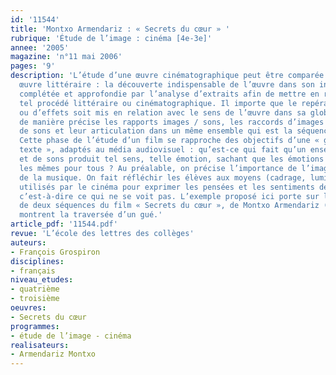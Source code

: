 ```yaml
---
id: '11544'
title: 'Montxo Armendariz : « Secrets du cœur » '
rubrique: 'Étude de l’image : cinéma [4e-3e]'
annee: '2005'
magazine: 'n°11 mai 2006'
pages: '9'
description: 'L’étude d’une œuvre cinématographique peut être comparée à celle d’une
  œuvre littéraire : la découverte indispensable de l’œuvre dans son intégralité est
  complétée et approfondie par l’analyse d’extraits afin de mettre en relief tel ou
  tel procédé littéraire ou cinématographique. Il importe que le repérage de procédés
  ou d’effets soit mis en relation avec le sens de l’œuvre dans sa globalité. On observe
  de manière précise les rapports images / sons, les raccords d’images et les raccords
  de sons et leur articulation dans un même ensemble qui est la séquence d’un film.
  Cette phase de l’étude d’un film se rapproche des objectifs d’une « grammaire du
  texte », adaptés au média audiovisuel : qu’est-ce qui fait qu’un ensemble d’images
  et de sons produit tel sens, telle émotion, sachant que les émotions ne sont pas
  les mêmes pour tous ? Au préalable, on précise l’importance de l’image, du son et
  de la musique. On fait réfléchir les élèves aux moyens (cadrage, lumière, son…)
  utilisés par le cinéma pour exprimer les pensées et les sentiments des personnages,
  c’est-à-dire ce qui ne se voit pas. L’exemple proposé ici porte sur l’analyse comparée
  de deux séquences du film « Secrets du cœur », de Montxo Armendariz (1997), qui
  montrent la traversée d’un gué.'
article_pdf: '11544.pdf'
revue: 'L’école des lettres des collèges'
auteurs:
- François Grospiron
disciplines:
- français
niveau_etudes:
- quatrième
- troisième
oeuvres:
- Secrets du cœur
programmes:
- étude de l’image - cinéma
realisateurs:
- Armendariz Montxo
---
```

